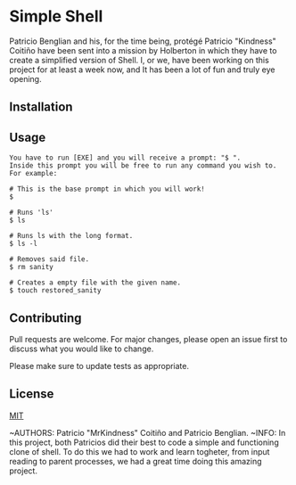 # Simple Shell

Patricio Benglian and his, for the time being, protégé Patricio "Kindness" Coitiño have been sent into a mission by Holberton in which they have to create a simplified version of Shell. I, or we, have been working on this project for at least a week now, and It has been a lot of fun and truly eye opening.

## Installation

## Usage

```
You have to run [EXE] and you will receive a prompt: "$ ". 
Inside this prompt you will be free to run any command you wish to. 
For example: 

# This is the base prompt in which you will work!
$

# Runs 'ls'
$ ls

# Runs ls with the long format.
$ ls -l

# Removes said file.
$ rm sanity

# Creates a empty file with the given name.
$ touch restored_sanity
```

## Contributing

Pull requests are welcome. For major changes, please open an issue first
to discuss what you would like to change.

Please make sure to update tests as appropriate.

## License

[MIT](https://choosealicense.com/licenses/mit/)


~AUTHORS:
 Patricio "MrKindness" Coitiño and Patricio Benglian.
  ~INFO:
  In this project, both Patricios did their best to code a simple and functioning clone of shell. To do this we had to work and learn togheter, from input reading to parent processes, we had a great time doing this amazing project.

